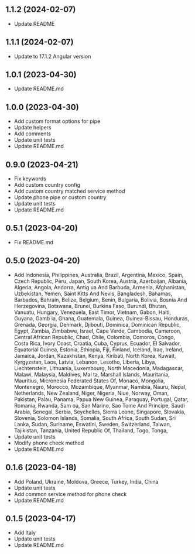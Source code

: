 ## 1.1.2 (2024-02-07)
- Update README

## 1.1.1 (2024-02-07)
- Update to 17.1.2 Angular version

## 1.0.1 (2023-04-30)
- Update README.md

## 1.0.0 (2023-04-30)
- Add custom format options for pipe
- Update helpers
- Add comments
- Update unit tests
- Update README.md

## 0.9.0 (2023-04-21)
- Fix keywords
- Add custom country config
- Add custom country matched service method
- Update phone pipe or custom country
- Update unit tests
- Update README.md

## 0.5.1 (2023-04-20)
- Fix README.md

## 0.5.0 (2023-04-20)
- Add  Indonesia, Philippines, Australia, Brazil, Argentina, Mexico, Spain, Czech Republic, Peru, Japan, South Korea, Austria, Azerbaijan, Albania, Algeria, Angola, Andorra, Antig
  ua And Barbuda, Armenia, Afghanistan, Uzbekistan, Yemen, Saint Kitts And Nevis, Bangladesh, Bahamas, Barbados, Bahrain, Belize, Belgium, Benin, Bulgaria, Bolivia, Bosnia And Herzegovina, Botswana, Brunei, Burkina Faso, Burundi, Bhutan, Vanuatu, Hungary, Venezuela, East Timor, Vietnam, Gabon, Haiti, Guyana, Gamb
  ia, Ghana, Guatemala, Guinea, Guinea-Bissau, Honduras, Grenada, Georgia, Denmark, Djibouti, Dominica, Dominican Republic, Egypt, Zambia, Zimbabwe, Israel, Cape Verde, Cambodia, Cameroon, Central African Republic, Chad, Chile, Colombia, Comoros, Congo, Costa Rica, Ivory Coast, Croatia, Cuba, Cyprus, Ecuador, El
  Salvador, Equatorial Guinea, Estonia, Ethiopia, Fiji, Finland, Iceland, Iraq, Ireland, Jamaica, Jordan, Kazakhstan, Kenya, Kiribati, North Korea, Kuwait, Kyrgyzstan, Laos, Latvia, Lebanon, Lesotho, Liberia, Libya, Liechtenstein, Lithuania, Luxembourg, North Macedonia, Madagascar, Malawi, Malaysia, Maldives, Mal
  ta, Marshall Islands, Mauritania, Mauritius, Micronesia Federated States Of, Monaco, Mongolia, Montenegro, Morocco, Mozambique, Myanmar, Namibia, Nauru, Nepal, Netherlands, New Zealand, Niger, Nigeria, Niue, Norway, Oman, Pakistan, Palau, Panama, Papua New Guinea, Paraguay, Portugal, Qatar, Romania, Rwanda, Sam
  oa, San Marino, Sao Tome And Principe, Saudi Arabia, Senegal, Serbia, Seychelles, Sierra Leone, Singapore, Slovakia, Slovenia, Solomon Islands, Somalia, South Africa, South Sudan, Sri Lanka, Sudan, Suriname, Eswatini, Sweden, Switzerland, Taiwan, Tajikistan, Tanzania, United Republic Of, Thailand, Togo, Tonga,
- Update unit tests
- Modify phone check method
- Update README.md

## 0.1.6 (2023-04-18)

- Add Poland, Ukraine, Moldova, Greece, Turkey, India, China
- Update unit tests
- Add common service method for phone check
- Update README.md

## 0.1.5 (2023-04-17)

- Add Italy
- Update unit tests
- Update README.md
